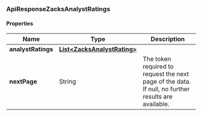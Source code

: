 
[//]: # (CLASS:ApiResponseZacksAnalystRatings)

[//]: # (KIND:object)

### ApiResponseZacksAnalystRatings

#### Properties

[//]: # (START_DEFINITION)

Name | Type | Description
------------ | ------------- | -------------
**analystRatings** | [**List&lt;ZacksAnalystRating&gt;**](ZacksAnalystRating.md) |  &nbsp;
**nextPage** | String | The token required to request the next page of the data. If null, no further results are available. &nbsp;

[//]: # (END_DEFINITION)


[//]: # (CONTAINED_CLASS:ZacksAnalystRating)





